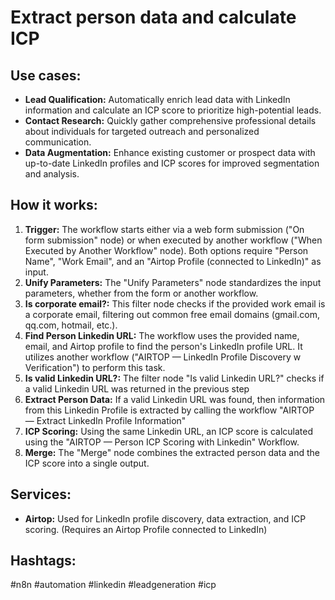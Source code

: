 # Extract person data and calculate ICP

## Use cases:

- **Lead Qualification:** Automatically enrich lead data with LinkedIn information and calculate an ICP score to prioritize high-potential leads.
- **Contact Research:** Quickly gather comprehensive professional details about individuals for targeted outreach and personalized communication.
- **Data Augmentation:** Enhance existing customer or prospect data with up-to-date LinkedIn profiles and ICP scores for improved segmentation and analysis.

## How it works:

1.  **Trigger:** The workflow starts either via a web form submission ("On form submission" node) or when executed by another workflow ("When Executed by Another Workflow" node). Both options require "Person Name", "Work Email", and an "Airtop Profile (connected to LinkedIn)" as input.
2.  **Unify Parameters:** The "Unify Parameters" node standardizes the input parameters, whether from the form or another workflow.
3.  **Is corporate email?:** This filter node checks if the provided work email is a corporate email, filtering out common free email domains (gmail.com, qq.com, hotmail, etc.).
4.  **Find Person Linkedin URL:** The workflow uses the provided name, email, and Airtop profile to find the person's LinkedIn profile URL. It utilizes another workflow ("AIRTOP — LinkedIn Profile Discovery w Verification") to perform this task.
5.  **Is valid Linkedin URL?:** The filter node "Is valid Linkedin URL?" checks if a valid Linkedin URL was returned in the previous step
6.  **Extract Person Data:** If a valid Linkedin URL was found, then information from this Linkedin Profile is extracted by calling the workflow "AIRTOP — Extract LinkedIn Profile Information"
7.  **ICP Scoring:** Using the same Linkedin URL, an ICP score is calculated using the "AIRTOP — Person ICP Scoring with Linkedin" Workflow.
8.  **Merge:** The "Merge" node combines the extracted person data and the ICP score into a single output.

## Services:

-   **Airtop:** Used for LinkedIn profile discovery, data extraction, and ICP scoring. (Requires an Airtop Profile connected to LinkedIn)

## Hashtags:

#n8n #automation #linkedin #leadgeneration #icp
